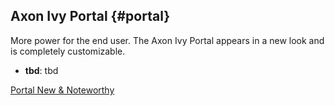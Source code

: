 ## Axon Ivy Portal {#portal}

More power for the end user.
The Axon Ivy Portal appears in a new look and is completely customizable.

- **tbd**: tbd

<div class="short-links">
	<a href="/portal/9.4/doc/portal-developer-guide/introduction/index.html#new-noteworthy-9-4"
		target="_blank" rel="noopener noreferrer">
		<i class="si si-book"></i> Portal New & Noteworthy
	</a>
</div>
